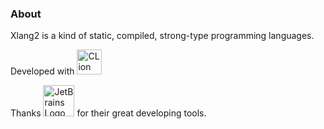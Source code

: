 ### About

Xlang2 is a kind of static, compiled, strong-type programming languages.

Developed with <img alt="CLion logo." height="40px" src="https://resources.jetbrains.com/storage/products/company/brand/logos/CLion.png"/>

Thanks <img alt="JetBrains Logo (Main) logo." height="50px" src="https://resources.jetbrains.com/storage/products/company/brand/logos/jb_beam.png"/>
for their great developing tools.
